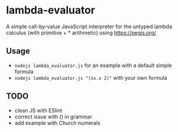 # lambda-evaluator

A simple call-by-value JavaScript interpreter for the untyped lambda calculus (with primitive + * arithmetic) using <https://pegjs.org/>

## Usage

* `nodejs lambda_evaluator.js` for an example with a default simple formula
* `nodejs lambda_evaluator.js "(λx.x 2)"` with your own formula


## TODO

* clean JS with ESlint
* correct issue with () in grammar
* add example with Church numerals
